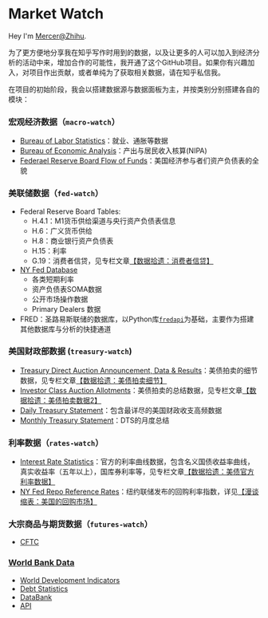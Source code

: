 # Market Watch

Hey I'm [Mercer@Zhihu](https://www.zhihu.com/people/daleige). 

为了更方便地分享我在知乎写作时用到的数据，以及让更多的人可以加入到经济分析的活动中来，增加合作的可能性，我开通了这个GitHub项目。如果你有兴趣加入，对项目作出贡献，或者单纯为了获取相关数据，请在知乎私信我。

在项目的初始阶段，我会以搭建数据源与数据面板为主，并按类别分别搭建各自的模块：

### 宏观经济数据（`macro-watch`）
- [Bureau of Labor Statistics](https://www.bls.gov/bls/newsrels.htm#major)：就业、通胀等数据
- [Bureau of Economic Analysis](https://www.bea.gov/data)：产出与居民收入核算(NIPA)
- [Federael Reserve Board Flow of Funds](https://www.federalreserve.gov/releases/z1)：美国经济参与者们资产负债表的全貌

### 美联储数据（`fed-watch`）
- Federal Reserve Board Tables: 
  - H.4.1：M1货币供给渠道与央行资产负债表信息
  - H.6：广义货币供给
  - H.8：商业银行资产负债表
  - H.15：利率
  - G.19：消费者信贷，见专栏文章[【数据拾遗：消费者信贷】](https://zhuanlan.zhihu.com/p/526754098)
- [NY Fed Database](https://www.newyorkfed.org/markets/data-hub)
  - 各类短期利率
  - 资产负债表SOMA数据
  - 公开市场操作数据
  - Primary Dealers 数据
- FRED：圣路易斯联储的数据库，以Python库[`fredapi`](https://github.com/mortada/fredapi)为基础，主要作为搭建其他数据库与分析的快捷通道
  
### 美国财政部数据 (`treasury-watch`)
- [Treasury Direct Auction Announcement, Data & Results](https://www.treasurydirect.gov/instit/annceresult/annceresult.htm)：美债拍卖的细节数据，见专栏文章[【数据拾遗：美债拍卖细节】](https://zhuanlan.zhihu.com/p/514668515)
- [Investor Class Auction Allotments](https://home.treasury.gov/data/investor-class-auction-allotments)：美债拍卖的总结数据，见专栏文章[【数据拾遗：美债拍卖数据2】](https://zhuanlan.zhihu.com/p/516037009)
- [Daily Treasury Statement](https://fiscal.treasury.gov/reports-statements/dts/index.html)：包含最详尽的美国财政收支高频数据
- [Monthly Treasury Statement](https://fiscal.treasury.gov/reports-statements/mts/#:~:text=The%20Monthly%20Treasury%20Statement%20summarizes,Budget%20of%20the%20U.S.%20Government.&text=The%20MTS%20presents%20a%20summary,Surplus%20or%20deficit)：DTS的月度总结

### 利率数据（`rates-watch`）
- [Interest Rate Statistics](https://home.treasury.gov/policy-issues/financing-the-government/interest-rate-statistics)：官方的利率曲线数据，包含名义国债收益率曲线，真实收益率（五年以上），国库券利率等，见专栏文章[【数据拾遗：美债官方利率数据】](https://www.zhihu.com/column/c_1509153964662263808)
- [NY Fed Repo Reference Rates](https://www.newyorkfed.org/markets/data-hub)：纽约联储发布的回购利率指数，详见[【漫谈缩表：美国的回购市场】](https://zhuanlan.zhihu.com/p/463721684)

### 大宗商品与期货数据（`futures-watch`）

- [CFTC](https://www.cftc.gov/MarketReports/index.htm)

### [World Bank Data](https://data.worldbank.org/)
- [World Development Indicators](https://datatopics.worldbank.org/world-development-indicators/)
- [Debt Statistics](https://www.worldbank.org/en/programs/debt-statistics/statistics)
- [DataBank](https://databank.worldbank.org/home.aspx)
- [API](https://datahelpdesk.worldbank.org/knowledgebase/articles/898581-api-basic-call-structure)
